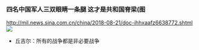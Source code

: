 ### 四名中国军人三双眼睛一条腿 这才是共和国脊梁(图
http://mil.news.sina.com.cn/china/2018-08-21/doc-ihhxaafz6638772.shtml
![](http://n.sinaimg.cn/mil/crawl/483/w550h733/20180821/MgrX-hhxaafz6601896.jpg)
- 丘吉尔：所有的战争都是非必要战争